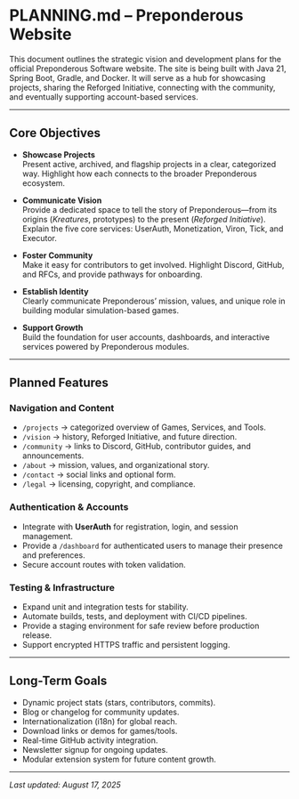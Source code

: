 # PLANNING.md – Preponderous Website

This document outlines the strategic vision and development plans for the official Preponderous Software website. The site is being built with Java 21, Spring Boot, Gradle, and Docker. It will serve as a hub for showcasing projects, sharing the Reforged Initiative, connecting with the community, and eventually supporting account-based services.

---

## Core Objectives

- **Showcase Projects**  
  Present active, archived, and flagship projects in a clear, categorized way. Highlight how each connects to the broader Preponderous ecosystem.

- **Communicate Vision**  
  Provide a dedicated space to tell the story of Preponderous—from its origins (*Kreatures*, prototypes) to the present (*Reforged Initiative*).  
  Explain the five core services: UserAuth, Monetization, Viron, Tick, and Executor.

- **Foster Community**  
  Make it easy for contributors to get involved. Highlight Discord, GitHub, and RFCs, and provide pathways for onboarding.

- **Establish Identity**  
  Clearly communicate Preponderous’ mission, values, and unique role in building modular simulation-based games.

- **Support Growth**  
  Build the foundation for user accounts, dashboards, and interactive services powered by Preponderous modules.

---

## Planned Features

### Navigation and Content
- `/projects` → categorized overview of Games, Services, and Tools.  
- `/vision` → history, Reforged Initiative, and future direction.  
- `/community` → links to Discord, GitHub, contributor guides, and announcements.  
- `/about` → mission, values, and organizational story.  
- `/contact` → social links and optional form.  
- `/legal` → licensing, copyright, and compliance.

### Authentication & Accounts
- Integrate with **UserAuth** for registration, login, and session management.  
- Provide a `/dashboard` for authenticated users to manage their presence and preferences.  
- Secure account routes with token validation.

### Testing & Infrastructure
- Expand unit and integration tests for stability.  
- Automate builds, tests, and deployment with CI/CD pipelines.  
- Provide a staging environment for safe review before production release.  
- Support encrypted HTTPS traffic and persistent logging.

---

## Long-Term Goals

- Dynamic project stats (stars, contributors, commits).  
- Blog or changelog for community updates.  
- Internationalization (i18n) for global reach.  
- Download links or demos for games/tools.  
- Real-time GitHub activity integration.  
- Newsletter signup for ongoing updates.  
- Modular extension system for future content growth.  

---

_Last updated: August 17, 2025_